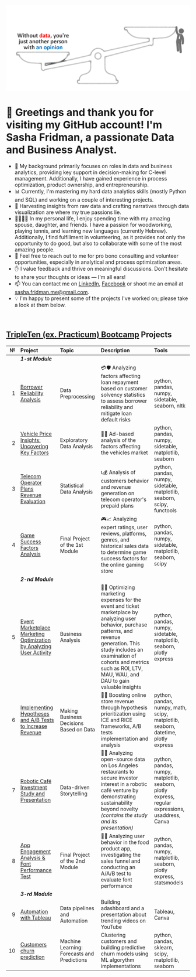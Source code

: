![Data-Opinion](https://github.com/Sasha-Fridman/Sasha-Fridman/blob/main/Data-Opinion.gif)

# 👋 Greetings and thank you for visiting my GitHub account! I'm Sasha Fridman, a passionate Data and Business Analyst.

- 💼 My background primarily focuses on roles in data and business analytics, providing key support in decision-making for C-level management. Additionally, I have gained experience in process optimization, product ownership, and entrepreneurship.
- 📊 Currently, I'm mastering my hard data analytics skills (mostly Python and SQL) and working on a couple of interesting projects.
- 💖 Harvesting insights from raw data and crafting narratives through data visualization are where my true passions lie.
- 👨‍👩‍👧‍👦 In my personal life, I enjoy spending time with my amazing spouse, daughter, and friends. I have a passion for woodworking, playing tennis, and learning new languages (currently Hebrew). Additionally, I find fulfillment in volunteering, as it provides not only the opportunity to do good, but also to collaborate with some of the most amazing people.
- 💬 Feel free to reach out to me for pro bono consulting and volunteer opportunities, especially in analytical and process optimization areas.
- ✋ I value feedback and thrive on meaningful discussions. Don't hesitate to share your thoughts or ideas — I'm all ears!
- 📫 You can contact me on [LinkedIn](https://www.linkedin.com/in/sasha-fridman/), [Facebook](https://www.facebook.com/alexander.fridman.1) or shoot me an email at sasha.fridman.me@gmail.com.
- 💡 I'm happy to present some of the projects I've worked on; please take a look at them below.  

</br> 

## [TripleTen (ex. Practicum) Bootcamp](https://tripleten.co.il/en/data-analyst/) Projects
|№|Project|Topic|Description|Tools|
|---:|:----------|:--------|:------------------------------------------------------------|:-------------|
||***1-st Module***||||
|1  |[Borrower Reliability Analysis](https://github.com/Sasha-Fridman/TripleTen-ex.-Practicum-Bootcamp-Projects/blob/main/1.%20Borrower%20Reliability%20Analysis/1.%20Data%20Preprocessing.ipynb)|Data Preprocessing|💳🛡️ Analyzing factors affecting loan repayment based on customer solvency statistics to assess borrower reliability and mitigate loan default risks|python, pandas, numpy, sidetable, seaborn, nltk|
|2  |[Vehicle Price Insights: Uncovering Key Factors](https://github.com/Sasha-Fridman/TripleTen-ex.-Practicum-Bootcamp-Projects/blob/main/2.%20Vehicle%20Price%20Insights/2.%20Exploratory%20Data%20Analysis%20(EDA).ipynb)|Exploratory Data Analysis|📰🚗 Ad-based analysis of the factors affecting the vehicles market |python, pandas, numpy, sidetable, matplotlib, seaborn|
|3  |[Telecom Operator Plans Revenue Evaluation]()|Statistical Data Analysis|📞💰 Analysis of customers behavior and revenue generation on telecom operator's prepaid plans|python, pandas, numpy, sidetable, matplotlib, seaborn, scipy, functools|
|4  |[Game Success Factors Analysis]()|Final Project of the 1st Module|🎮📈 Analyzing expert ratings, user reviews, platforms, genres, and historical sales data to determine game success factors for the online gaming store |python, pandas, numpy, sidetable, matplotlib, seaborn, scipy|
||***2-nd Module***||||
|5  |[Event Marketplace Marketing Optimization by Analyzing User Activity]()|Business Analysis | 📆💸 Optimizing marketing expenses for the event and ticket marketplace by analyzing user behavior, purchase patterns, and revenue generation. This study includes an examination of cohorts and metrics such as ROI, LTV, MAU, WAU, and DAU to gain valuable insights |python, pandas, numpy, sidetable, matplotlib, seaborn, plotly express|
|6  |[Implementing Hypotheses and A/B Tests to Increase Revenue]()|Making Business Decisions Based on Data|🛒🧪 Boosting online store revenue through hypothesis prioritization using ICE and RICE frameworks, A/B tests implementation and analysis |python, pandas, numpy, math, scipy, matplotlib, seaborn, datetime, plotly express|
|7  |[Robotic Café Investment Study and Presentation]()|Data-driven Storytelling|🤖🍕 Analyzing open-source data on Los Angeles restaurants to secure investor interest in a robotic café venture by demonstrating sustainability beyond novelty *(contains the study and its presentation)*|python, pandas, numpy, matplotlib, seaborn, plotly express, regular expressions, usaddress, Canva|
|8  |[App Engagement Analysis & Font Performance Test]()|Final Project of the 2nd Module| 👥🔄 Analyzing user behavior in the food product app, investigating the sales funnel and conducting an A/A/B test to evaluate font performance|python, pandas, numpy, matplotlib, seaborn, plotly express, statsmodels|
||***3-rd Module***|||
|9  |[Automation with Tableau]()|Data pipelines and Automation|Building adashboard and a presentation about trending videos on YouTube |Tableau, Canva|
|10  |[Customers churn prediction]()|Machine Learning: Forecasts and Predictions|Clustering customers and building predictive churn models using ML algorythm implementations|python, pandas, sklearn, scipy, matplotlib, seaborn|


<!--

||***Graduation Projects***||||
|11|||
|12|||
|13|||

[**Certification of Сompletion**]() 
https://practicum-content.s3.us-west-1.amazonaws.com/tripleten_isr/Syllabus.pdf

&nbsp or </br>;  - for brakes

**Sasha-Fridman/Sasha-Fridman** is a ✨ _special_ ✨ repository because its `README.md` (this file) appears on your GitHub profile.

Here are some ideas to get you started:

- 🔭 I’m currently working on ...
- 🌱 I’m currently learning ...
- 👯 I’m looking to collaborate on ...
- 🤔 I’m looking for help with ...
- 💬 Ask me about ...
- 📫 How to reach me: ...
- 😄 Pronouns: ...
- ⚡ Fun fact: ...

portfolio example AVS1508
### 🛠 &nbsp;Tech Stack

![Python](https://img.shields.io/badge/-Python-05122A?style=flat&logo=python)&nbsp;
![JavaScript](https://img.shields.io/badge/-JavaScript-05122A?style=flat&logo=javascript)&nbsp;
![Java](https://img.shields.io/badge/-Java-05122A?style=flat&logo=Java&logoColor=FFA518)&nbsp;
![C](https://img.shields.io/badge/-C-05122A?style=flat&logo=C&logoColor=A8B9CC)&nbsp;
![C++](https://img.shields.io/badge/-C++-05122A?style=flat&logo=C%2B%2B&logoColor=00599C)&nbsp;
![R (Statistics)](https://img.shields.io/badge/-R-05122A?style=flat&logo=R&logoColor=276DC3)\
![React](https://img.shields.io/badge/-React-05122A?style=flat&logo=react)&nbsp;
![Node.js](https://img.shields.io/badge/-Node.js-05122A?style=flat&logo=node.js)&nbsp;
![Django](https://img.shields.io/badge/-Django-05122A?style=flat&logo=django&logoColor=092E20)&nbsp;
![Flask](https://img.shields.io/badge/-Flask-05122A?style=flat&logo=flask)&nbsp;
![Bootstrap](https://img.shields.io/badge/-Bootstrap-05122A?style=flat&logo=bootstrap&logoColor=563D7C)\
![HTML](https://img.shields.io/badge/-HTML-05122A?style=flat&logo=HTML5)&nbsp;
![CSS](https://img.shields.io/badge/-CSS-05122A?style=flat&logo=CSS3&logoColor=1572B6)&nbsp;
![Git](https://img.shields.io/badge/-Git-05122A?style=flat&logo=git)&nbsp;
![GitHub](https://img.shields.io/badge/-GitHub-05122A?style=flat&logo=github)&nbsp;
![Markdown](https://img.shields.io/badge/-Markdown-05122A?style=flat&logo=markdown)\
![Visual Studio Code](https://img.shields.io/badge/-Visual%20Studio%20Code-05122A?style=flat&logo=visual-studio-code&logoColor=007ACC)&nbsp;
![RStudio](https://img.shields.io/badge/-RStudio-05122A?style=flat&logo=rstudio)&nbsp;
![Eclipse](https://img.shields.io/badge/-Eclipse-05122A?style=flat&logo=eclipse-ide&logoColor=2C2255)\
![Illustrator](https://img.shields.io/badge/-Illustrator-05122A?style=flat&logo=adobe-illustrator)&nbsp;
![Photoshop](https://img.shields.io/badge/-Photoshop-05122A?style=flat&logo=adobe-photoshop)&nbsp;
![InDesign](https://img.shields.io/badge/-InDesign-05122A?style=flat&logo=adobe-indesign)

### ⚙️ &nbsp;GitHub Analytics

<p align="center">
<a href="https://github.com/AVS1508">
  <img height="180em" src="https://github-readme-stats-eight-theta.vercel.app/api?username=AVS1508&show_icons=true&theme=algolia&include_all_commits=true&count_private=true"/>
  <img height="180em" src="https://github-readme-stats-eight-theta.vercel.app/api/top-langs/?username=AVS1508&layout=compact&langs_count=8&theme=algolia"/>
</a>
</p>

### 🤝🏻 &nbsp;Connect with Me

<p align="center">
<a href="https://www.adityavsingh.com"><img src="https://img.shields.io/badge/-adityavsingh.com-3423A6?style=flat&logo=Google-Chrome&logoColor=white"/></a>
<a href="https://linkedin.com/in/AVS1508"><img src="https://img.shields.io/badge/-Aditya%20Vikram%20Singh-0077B5?style=flat&logo=Linkedin&logoColor=white"/></a>
<a href="mailto:avsingh@umass.edu"><img src="https://img.shields.io/badge/-avsingh@umass.edu-D14836?style=flat&logo=Gmail&logoColor=white"/></a>
<a href="https://instagram.com/adityavs_"><img src="https://img.shields.io/badge/-@adityavs__-E4405F?style=flat&logo=Instagram&logoColor=white"/></a>
<a href="https://facebook.com/AVS1508"><img src="https://img.shields.io/badge/-@AVS1508-1877F2?style=flat&logo=Facebook&logoColor=white"/></a>
<a href="https://www.pinterest.ca/AVS1508"><img src="https://img.shields.io/badge/-@AVS1508-BD081C?style=flat&logo=Pinterest&logoColor=white"/></a>
<a href="https://www.behance.net/AVS1508"><img src="https://img.shields.io/badge/-@AVS1508-1769FF?style=flat&logo=Behance&logoColor=white"/></a>
</p>

-->
